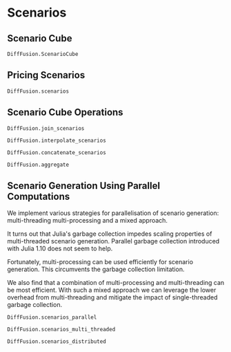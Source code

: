 # Scenarios

## Scenario Cube

```@docs
DiffFusion.ScenarioCube
```

## Pricing Scenarios

```@docs
DiffFusion.scenarios
```

## Scenario Cube Operations

```@docs
DiffFusion.join_scenarios
```

```@docs
DiffFusion.interpolate_scenarios
```

```@docs
DiffFusion.concatenate_scenarios
```

```@docs
DiffFusion.aggregate
```

## Scenario Generation Using Parallel Computations

We implement various strategies for parallelisation of scenario generation: multi-threading multi-processing and a mixed approach.

It turns out that Julia's garbage collection impedes scaling properties of multi-threaded scenario generation. Parallel garbage collection introduced with Julia 1.10 does not seem to help.

Fortunately, multi-processing can be used efficiently for scenario generation. This circumvents the garbage collection limitation.

We also find that a combination of multi-processing and multi-threading can be most efficient. With such a mixed approach we can leverage the lower overhead from multi-threading and mitigate the impact of single-threaded garbage collection.


```@docs
DiffFusion.scenarios_parallel
```

```@docs
DiffFusion.scenarios_multi_threaded
```

```@docs
DiffFusion.scenarios_distributed
```
